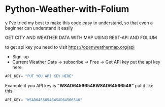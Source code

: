 # Python-Weather-with-Folium

y
I've tried my best to make this code easy to understand, so that even a beginner can understand it easily 

GET CITY AND WEATHER DATA WITH MAP USING REST-API AND FOLIUM

to get api key you need to visit https://openweathermap.org/api

 * Sign-up
 * Current Weather Data -> subscribe -> Free -> Get API key
put the api key here

``` py
API_KEY= "PUT YOU API KEY HERE" 
```

Example if you API key is **"WSAD64566546WSAD64566546"**
put it like this
``` py
API_KEY= "WSAD64566546WSAD64566546" 
```

